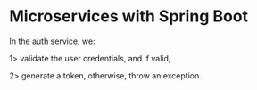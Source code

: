 # Microservices with Spring Boot
In the auth service, we:

  1> validate the user credentials, and if valid, 

  2> generate a token, otherwise, throw an exception.

